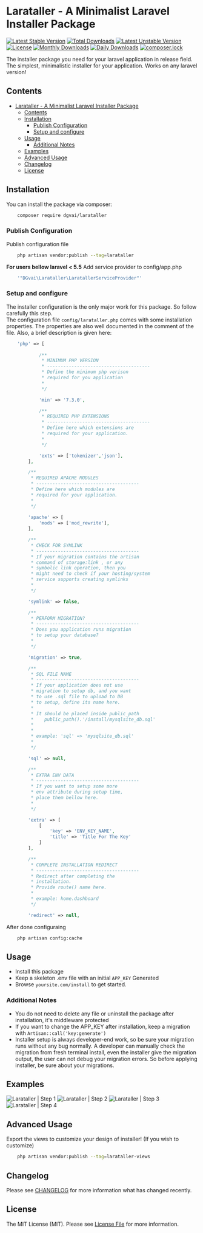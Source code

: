 # Larataller - A Minimalist Laravel Installer Package

[![Latest Stable Version](https://poser.pugx.org/dgvai/larataller/v/stable)](https://packagist.org/packages/dgvai/larataller)
[![Total Downloads](https://poser.pugx.org/dgvai/larataller/downloads)](https://packagist.org/packages/dgvai/larataller)
[![Latest Unstable Version](https://poser.pugx.org/dgvai/larataller/v/unstable)](https://packagist.org/packages/dgvai/larataller)
[![License](https://poser.pugx.org/dgvai/larataller/license)](https://packagist.org/packages/dgvai/larataller)
[![Monthly Downloads](https://poser.pugx.org/dgvai/larataller/d/monthly)](https://packagist.org/packages/dgvai/larataller)
[![Daily Downloads](https://poser.pugx.org/dgvai/larataller/d/daily)](https://packagist.org/packages/dgvai/larataller)
[![composer.lock](https://poser.pugx.org/dgvai/larataller/composerlock)](https://packagist.org/packages/dgvai/larataller)

The installer package you need for your laravel application in release field. The simplest, minimalistic installer for your application. Works on any laravel version!

## Contents

<!-- TOC -->

- [Larataller - A Minimalist Laravel Installer Package](#larataller---a-minimalist-laravel-installer-package)
    - [Contents](#contents)
    - [Installation](#installation)
        - [Publish Configuration](#publish-configuration)
        - [Setup and configure](#setup-and-configure)
    - [Usage](#usage)
        - [Additional Notes](#additional-notes)
    - [Examples](#examples)
    - [Advanced Usage](#advanced-usage)
    - [Changelog](#changelog)
    - [License](#license)

<!-- /TOC -->

## Installation

You can install the package via composer:

``` bash
    composer require dgvai/larataller
```

### Publish Configuration

Publish configuration file

```bash
    php artisan vendor:publish --tag=larataller
```

**For users bellow laravel < 5.5**
Add service provider to config/app.php
```php
    '"DGvai\Larataller\LaratallerServiceProvider"'
```

### Setup and configure

The installer configuration is the only major work for this package. So follow carefully this step.  
The configuration file ``config/larataller.php`` comes with some installation properties. The properties are also well documented in the comment of the file. Also, a brief description is given here:

```php
    'php' => [
        
            /**
             * MINIMUM PHP VERSION
             * --------------------------------------
             * Define the minimum php verison 
             * required for you application
             * 
             */

            'min' => '7.3.0',

            /**
             * REQUIRED PHP EXTENSIONS
             * --------------------------------------
             * Define here which extensions are
             * required for your application.
             * 
             */

            'exts' => ['tokenizer','json'],
        ],

        /**
         * REQUIRED APACHE MODULES
         * --------------------------------------
         * Define here which modules are
         * required for your application.
         * 
         */
        
        'apache' => [
            'mods' => ['mod_rewrite'],
        ],

        /**
         * CHECK FOR SYMLINK
         * --------------------------------------
         * If your migration contains the artisan
         * command of storage:link , or any 
         * symbolic link operation, then you 
         * might need to check if your hosting/system
         * service supports creating symlinks
         * 
         */

        'symlink' => false,

        /**
         * PERFORM MIGRATION?
         * --------------------------------------
         * Does you application runs migration 
         * to setup your database?
         * 
         */

        'migration' => true,

        /**
         * SQL FILE NAME
         * --------------------------------------
         * If your application does not use
         * migration to setup db, and you want
         * to use .sql file to upload to DB
         * to setup, define its name here.
         * 
         * It should be placed inside public_path
         *    public_path().'/install/mysqlsite_db.sql'
         * 
         * 
         * example: 'sql' => 'mysqlsite_db.sql'
         * 
         */

        'sql' => null, 

        /**
         * EXTRA ENV DATA
         * --------------------------------------
         * If you want to setup some more 
         * env attribute during setup time,
         * place them bellow here.
         * 
         */

        'extra' => [
            [
                'key' => 'ENV_KEY_NAME',
                'title' => 'Title For The Key'
            ]
        ],

        /**
         * COMPLETE INSTALLATION REDIRECT
         * --------------------------------------
         * Redirect after completing the 
         * installation.
         * Provide route() name here.
         * 
         * example: home.dashboard
         */

        'redirect' => null,
```


After done configuraing
```bash
    php artisan config:cache
```

## Usage

- Install this package
- Keep a skeleton .env file with an initial ``APP_KEY`` Generated
- Browse ``yoursite.com/install`` to get started.

### Additional Notes
- You do not need to delete any file or uninstall the package after installation, it's middleware protected
- If you want to change the APP_KEY after installation, keep a migration with ``Artisan::call('key:generate')``
- Installer setup is always developer-end work, so be sure your migration runs without any bug normally. A developer can manually check the migration from fresh terminal install, even the installer give the migration output, the user can not debug your migration errors. So before applying installer, be sure about your migrations.

## Examples 
![Larataller | Step 1](examples/step1.png)
![Larataller | Step 2](examples/step2.png)
![Larataller | Step 3](examples/step3.png)
![Larataller | Step 4](examples/step4.png)

## Advanced Usage

Export the views to customize your design of installer! (If you wish to customize)

```bash
    php artisan vendor:publish --tag=larataller-views
```

## Changelog

Please see [CHANGELOG](CHANGELOG.md) for more information what has changed recently.

## License

The MIT License (MIT). Please see [License File](LICENSE.md) for more information.
